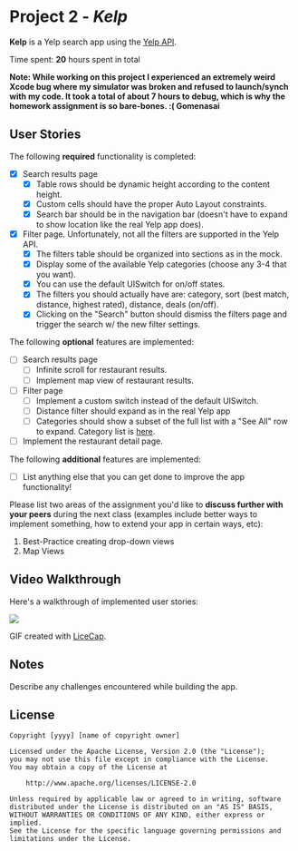 # Project 2 - *Kelp*

**Kelp** is a Yelp search app using the [Yelp API](http://www.yelp.com/developers/documentation/v2/search_api).

Time spent: **20** hours spent in total

**Note: While working on this project I experienced an extremely weird Xcode bug where my simulator was broken and refused to launch/synch with my code. It took a total of about 7 hours to debug, which is why the homework assignment is so bare-bones. :( Gomenasai**


## User Stories

The following **required** functionality is completed:

- [x] Search results page
   - [x] Table rows should be dynamic height according to the content height.
   - [x] Custom cells should have the proper Auto Layout constraints.
   - [x] Search bar should be in the navigation bar (doesn't have to expand to show location like the real Yelp app does).
- [x] Filter page. Unfortunately, not all the filters are supported in the Yelp API.
   - [x] The filters table should be organized into sections as in the mock.
   - [x] Display some of the available Yelp categories (choose any 3-4 that you want).
   - [x] You can use the default UISwitch for on/off states.
   - [x] The filters you should actually have are: category, sort (best match, distance, highest rated), distance, deals (on/off).
   - [x] Clicking on the "Search" button should dismiss the filters page and trigger the search w/ the new filter settings.
   
The following **optional** features are implemented:

- [ ] Search results page
   - [ ] Infinite scroll for restaurant results.
   - [ ] Implement map view of restaurant results.
- [ ] Filter page
   - [ ] Implement a custom switch instead of the default UISwitch.
   - [ ] Distance filter should expand as in the real Yelp app
   - [ ] Categories should show a subset of the full list with a "See All" row to expand. Category list is [here](http://www.yelp.com/developers/documentation/category_list).
- [ ] Implement the restaurant detail page.

The following **additional** features are implemented:

- [ ] List anything else that you can get done to improve the app functionality!

Please list two areas of the assignment you'd like to **discuss further with your peers** during the next class (examples include better ways to implement something, how to extend your app in certain ways, etc):

1. Best-Practice creating drop-down views
2. Map Views

## Video Walkthrough

Here's a walkthrough of implemented user stories:

<img src='https://media.giphy.com/media/l4KhYxpNna5ngKsvu/giphy.gif'>

GIF created with [LiceCap](http://www.cockos.com/licecap/).

## Notes

Describe any challenges encountered while building the app.

## License

    Copyright [yyyy] [name of copyright owner]

    Licensed under the Apache License, Version 2.0 (the "License");
    you may not use this file except in compliance with the License.
    You may obtain a copy of the License at

        http://www.apache.org/licenses/LICENSE-2.0

    Unless required by applicable law or agreed to in writing, software
    distributed under the License is distributed on an "AS IS" BASIS,
    WITHOUT WARRANTIES OR CONDITIONS OF ANY KIND, either express or implied.
    See the License for the specific language governing permissions and
    limitations under the License.
